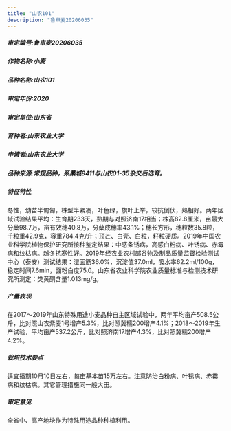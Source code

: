```yaml
---
title: "山农101"
description: "鲁审麦20206035"
---
```

##### 审定编号:鲁审麦20206035

##### 作物名称:小麦

##### 品种名称:山农101

##### 审定年份:2020

##### 审定单位:山东省

##### 育种者:山东农业大学

##### 申请者:山东农业大学

##### 品种来源:常规品种，系藁城9411与山农01-35杂交后选育。

##### 特征特性
冬性，幼苗半匍匐，株型半紧凑，叶色绿，旗叶上举，较抗倒伏，熟相好。两年区域试验结果平均：生育期233天，熟期与对照济南17相当；株高82.8厘米，亩最大分蘖98.7万，亩有效穗40.8万，分蘖成穗率43.1%；穗长方形，穗粒数35.8粒，千粒重42.9克，容重784.4克/升；顶芒、白壳、白粒，籽粒硬质。2019年中国农业科学院植物保护研究所接种鉴定结果：中感条锈病，高感白粉病、叶锈病、赤霉病和纹枯病。越冬抗寒性好。2019年经农业农村部谷物及制品质量监督检验测试中心（泰安）测试结果：湿面筋36.0%，沉淀值37.0ml，吸水率62.2ml/100g，稳定时间7.6min，面粉白度75.0。山东省农业科学院农业质量标准与检测技术研究所测定：类黄酮含量1.013mg/g。

##### 产量表现
在2017～2019年山东特殊用途小麦品种自主区域试验中，两年平均亩产508.5公斤，比对照山农紫麦1号增产5.3%，比对照冀糯200增产4.1%；2018～2019年生产试验，平均亩产537.2公斤，比对照济南17增产4.3%，比对照冀糯200增产4.2%。

##### 栽培技术要点
适宜播期10月10日左右，每亩基本苗15万左右。注意防治白粉病、叶锈病、赤霉病和纹枯病。其它管理措施同一般大田。

##### 审定意见
全省中、高产地块作为特殊用途品种种植利用。
